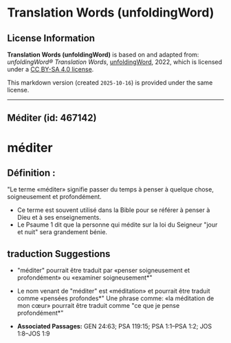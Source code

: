 # Translation Words (unfoldingWord)

## License Information

**Translation Words (unfoldingWord)** is based on and adapted from: _unfoldingWord® Translation Words_, [unfoldingWord](https://unfoldingword.org/utw), 2022, which is licensed under a [CC BY-SA 4.0 license](https://creativecommons.org/licenses/by-sa/4.0/legalcode.en).

This markdown version (created `2025-10-16`) is provided under the same license.



--------------------------------

## Méditer (id: 467142)

méditer
=======

Définition :
------------

"Le terme «méditer» signifie passer du temps à penser à quelque chose, soigneusement et profondément.

* Ce terme est souvent utilisé dans la Bible pour se référer à penser à Dieu et à ses enseignements.
* Le Psaume 1 dit que la personne qui médite sur la loi du Seigneur "jour et nuit" sera grandement bénie.

traduction Suggestions
----------------------

* "méditer" pourrait être traduit par «penser soigneusement et profondément» ou «examiner soigneusement\*"
* Le nom venant de "méditer" est «méditation» et pourrait être traduit comme «pensées profondes\*" Une phrase comme: «la méditation de mon cœur» pourrait être traduit comme "ce que je pense profondément\*"

* **Associated Passages:** GEN 24:63; PSA 119:15; PSA 1:1–PSA 1:2; JOS 1:8–JOS 1:9

